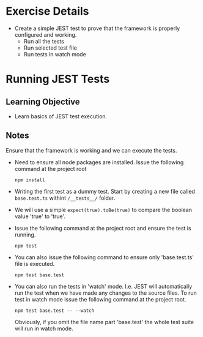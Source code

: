# Exercise Details

- Create a simple JEST test to prove that the framework is properly configured and working.
  - Run all the tests
  - Run selected test file
  - Run tests in watch mode

# Running JEST Tests

## Learning Objective

- Learn basics of JEST test execution.

## Notes

Ensure that the framework is working and we can execute the tests.

- Need to ensure all node packages are installed. Issue the following command at the project root

  ```npm install```

- Writing the first test as a dummy test. Start by creating a new file called ```base.test.ts``` withint ```/__tests__/``` folder.

- We will use a simple ```expect(true).toBe(true)``` to compare the boolean value 'true' to 'true'.

- Issue the following command at the project root and ensure the test is running.

  ```npm test```

- You can also issue the following command to ensure only 'base.test.ts' file is executed.

  ```npm test base.test```

- You can also run the tests in 'watch' mode. I.e. JEST will automatically run the test when we have made any changes to the source files. To run test in watch mode issue the following command at the project root.

  ```npm test base.test -- --watch```

  Obviously, if you omit the file name part 'base.test' the whole test suite will run in watch mode.
